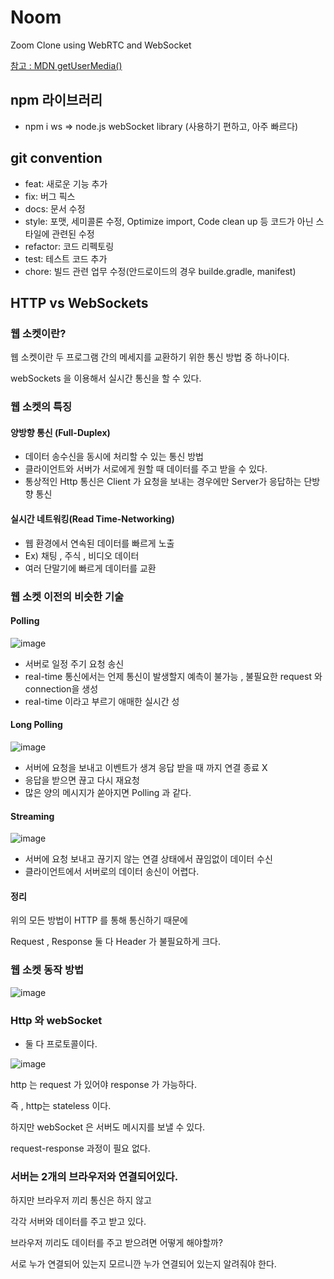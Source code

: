 # Noom

Zoom Clone using WebRTC and WebSocket


[참고 : MDN getUserMedia()](https://developer.mozilla.org/ko/docs/Web/API/MediaDevices/getUserMedia)


## npm 라이브러리

- npm i ws =>  node.js webSocket library (사용하기 편하고, 아주 빠르다)

## git convention

- feat: 새로운 기능 추가 
- fix: 버그 픽스 
- docs: 문서 수정
- style: 포맷,  세미콜론 수정, Optimize import, Code clean up 등 코드가 아닌 스타일에 관련된 수정 
- refactor: 코드 리펙토링
- test: 테스트 코드 추가
- chore: 빌드 관련 업무 수정(안드로이드의 경우 builde.gradle, manifest)


## HTTP vs WebSockets

### 웹 소켓이란?


웹 소켓이란 두 프로그램 간의 메세지를 교환하기 위한 통신 방법 중 하나이다.

webSockets 을 이용해서 실시간 통신을 할 수 있다.

### 웹 소켓의 특징

#### 양방향 통신 (Full-Duplex)

- 데이터 송수신을 동시에 처리할 수 있는 통신 방법
- 클라이언트와 서버가 서로에게 원할 때 데이터를 주고 받을 수 있다.
- 통상적인 Http 통신은 Client 가 요청을 보내는 경우에만 Server가 응답하는 단방향 통신


#### 실시간 네트워킹(Read Time-Networking)

- 웹 환경에서 연속된 데이터를 빠르게 노출
- Ex) 채팅 , 주식 , 비디오 데이터
- 여러 단말기에 빠르게 데이터를 교환
  
### 웹 소켓 이전의 비슷한 기술

#### Polling

![image](https://user-images.githubusercontent.com/66653324/178109895-d14663db-de99-4388-af97-21fd59742beb.png)

- 서버로 일정 주기 요청 송신
- real-time 통신에서는 언제 통신이 발생할지 예측이 불가능 , 불필요한 request 와 connection을 생성
- real-time 이라고 부르기 애매한 실시간 성


#### Long Polling

![image](https://user-images.githubusercontent.com/66653324/178109984-7af8e182-5380-4069-b43f-78d148194b38.png)

- 서버에 요청을 보내고 이벤트가 생겨 응답 받을 때 까지 연결 종료 X
- 응답을 받으면 끊고 다시 재요청
- 많은 양의 메시지가 쏟아지면 Polling 과 같다.

#### Streaming

![image](https://user-images.githubusercontent.com/66653324/178110044-1361950a-2bf3-4060-844f-ceee0f1604e0.png)


- 서버에 요청 보내고 끊기지 않는 연결 상태에서 끊임없이 데이터 수신
- 클라이언트에서 서버로의 데이터 송신이 어렵다. 



#### 정리

위의 모든 방법이 HTTP 를 통해 통신하기 때문에

Request , Response 둘 다 Header 가 불필요하게 크다.

### 웹 소켓 동작 방법

![image](https://user-images.githubusercontent.com/66653324/178110303-abb03b19-cab9-4fdd-a480-be22b22a7c7a.png)



### Http 와 webSocket

- 둘 다 프로토콜이다.

![image](https://user-images.githubusercontent.com/66653324/178109461-20a53fb0-6feb-4f55-9e7c-95e682fc14e6.png)

http 는 request 가 있어야 response 가 가능하다.

즉 , http는 stateless 이다.

하지만 webSocket 은 서버도 메시지를 보낼 수 있다.

request-response 과정이 필요 없다.



### 서버는 2개의 브라우저와 연결되어있다.

하지만 브라우저 끼리 통신은 하지 않고

각각 서버와 데이터를 주고 받고 있다.

브라우저 끼리도 데이터를 주고 받으려면 어떻게 해야할까?

서로 누가 연결되어 있는지 모르니깐 누가 연결되어 있는지 알려줘야 한다.
